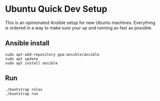 # Ubuntu Quick Dev Setup

This is an opinionated Ansible setup for new Ubuntu machines. Everything is ordered in a way to make sure your up and running as fast as possible.

## Ansible install

    sudo apt-add-repository ppa:ansible/ansible
    sudo apt update
    sudo apt install ansible

## Run

    ./bootstrap roles
    ./bootstrap run
